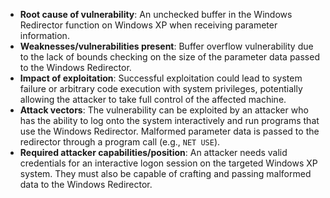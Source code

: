 - **Root cause of vulnerability**: An unchecked buffer in the Windows Redirector function on Windows XP when receiving parameter information.
- **Weaknesses/vulnerabilities present**: Buffer overflow vulnerability due to the lack of bounds checking on the size of the parameter data passed to the Windows Redirector.
- **Impact of exploitation**: Successful exploitation could lead to system failure or arbitrary code execution with system privileges, potentially allowing the attacker to take full control of the affected machine.
- **Attack vectors**: The vulnerability can be exploited by an attacker who has the ability to log onto the system interactively and run programs that use the Windows Redirector. Malformed parameter data is passed to the redirector through a program call (e.g., `NET USE`).
- **Required attacker capabilities/position**: An attacker needs valid credentials for an interactive logon session on the targeted Windows XP system. They must also be capable of crafting and passing malformed data to the Windows Redirector.